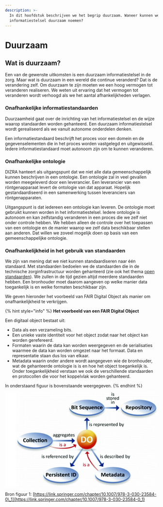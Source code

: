 ```yaml
---
description: >-
  In dit hoofdstuk beschrijven we het begrip duurzaam. Waneer kunnen we het
  informatiestelsel duurzaam noemen?
---
```


# Duurzaam

## Wat is duurzaam?

Een van de gewenste uitkomsten is een duurzaam informatiestelsel in de zorg. Maar wat is duurzaam in een wereld die continue veranderd? Dat is de verandering zelf. Om duurzaam te zijn moeten we een hoog vermogen tot veranderen realiseren. We weten uit ervaring dat het vermogen tot veranderen wordt verhoogd als we het aantal afhankelijkheden verlagen. 

### Onafhankelijke informatiestandaarden

Duurzaamheid gaat over de inrichting van het informatiestelsel en de wijze waarop standaarden worden gehanteerd. Een duurzaam informatiestelsel wordt gerealiseerd als we vanuit autonome onderdelen denken. 

Een informatiestandaard beschrijft het proces voor een domein en de gegevenselementen die in het proces worden vastgelegd en uitgewisseld. Iedere informatiestandaard moet autonoom zijn om te kunnen veranderen.

### Onafhankelijke ontologie

DIZRA hanteert als uitgangspunt dat we niet alle data gemeenschappelijk kunnen beschrijven in een ontologie. Een ontologie zal in veel gevallen worden meegeleverd door een leverancier. Een leverancier van een röntgenapparaat levert de ontologie van dat apparaat. Hopelijk gestandaardiseerd in een samenwerking tussen leveranciers van röntgenapparaten. 

Uitgangspunt is dat iedereen een ontologie kan leveren. De ontologie moet gebruikt kunnen worden in het informatiestelsel. Iedere ontologie is autonoom en kan zelfstandig veranderen in een proces die we zelf niet onder controle hebben. We hebben alleen de controle over het toepassen van een ontologie en de manier waarop we zelf data beschikbaar stellen aan anderen. Dat willen we zoveel mogelijk doen op basis van een gemeenschappelijke ontologie. 

### Onafhankelijkheid in het gebruik van standaarden

We zijn van mening dat we niet kunnen standaardiseren naar één standaard. Met standaarden bedoelen we de standaarden die in de technische zorginfrastructuur worden gehanteerd \(zie ook het thema [open  standaarden](open-standaarden.md)\). We zullen in de tijd gezien altijd meerdere standaarden hebben. Een bronhouder moet daarom aangeven op welke manier data toegankelijk is en welke formaten beschikbaar zijn.

 We geven hieronder het voorbeeld van FAIR Digital Object als manier om onafhankelijkheid te verkrijgen.

{% hint style="info" %}
**Het voorbeeld van een FAIR Digital Object**

Een digitaal object bestaat uit:

* Data als een verzameling bits.
* Een unieke vaste identiteit voor het object zodat naar het object kan worden gerefereerd.
* Formaten waarin de data kan worden weergegeven en de serialisaties waarmee de data kan worden omgezet naar het formaat. Data en representatie staan dus los van elkaar.
* Metadata waarin onder andere wordt aangegeven wie de bronhouder, wat de gehanteerde ontologie is is en hoe het object toegankelijk is. Onder toegankelijkheid verstaan we ook de verschillende standaarden en protocollen die voor het koppelvlak worden gehanteerd.

In onderstaand figuur is bovenstaande weergegeven.
{% endhint %}

![Figuur 1: FAIR Digital Object](../.gitbook/assets/fairdigitalobject.jpg)

Bron figuur 1: [https://link.springer.com/chapter/10.1007/978-3-030-23584-0\_1](https://link.springer.com/chapter/10.1007/978-3-030-23584-0_1)

